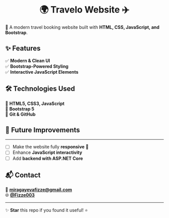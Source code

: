 <h1 align="center">🌍 Travelo Website ✈️</h1>

🚀 A modern travel booking website built with **HTML, CSS, JavaScript, and Bootstrap**.  

## ✨ Features  
✅ **Modern & Clean UI**  
✅ **Bootstrap-Powered Styling**  
✅ **Interactive JavaScript Elements**  

## 🛠️ Technologies Used  
🔹 **HTML5, CSS3, JavaScript**  
🔹 **Bootstrap 5**  
🔹 **Git & GitHub**  

## 🚀 Future Improvements  
---  
- [ ] Make the website fully **responsive** 📱  
- [ ] Enhance **JavaScript interactivity**  
- [ ] Add **backend with ASP.NET Core**  

## 📬 Contact  
📧 **miragayevafizze@gmail.com**  
🌐 **[@Fizze003](https://github.com/Fizze003)**  

---

✨ **Star** this repo if you found it useful! ⭐  
